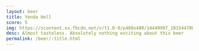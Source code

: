 ```yaml
---
layout: beer
title: Yenda Hell
score: 5
img: https://scontent.xx.fbcdn.net/v/t1.0-0/p480x480/14449987_10154470803333745_1465091648994242942_n.jpg?oh=51d6bf31941b814f76b06cbd33bab543&oe=586F8D12
desc: Almost tasteless. Absolutely nothing exciting about this beer
permalink: /beer/:title.html
---
```

